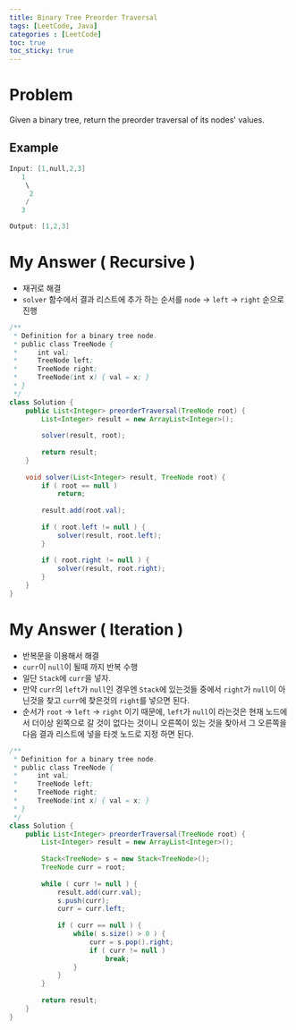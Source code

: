 ```yaml
---
title: Binary Tree Preorder Traversal
tags: [LeetCode, Java]
categories : [LeetCode]
toc: true
toc_sticky: true
---
```


# Problem

Given a binary tree, return the preorder traversal of its nodes' values.

## Example

```swift
Input: [1,null,2,3]
   1
    \
     2
    /
   3

Output: [1,2,3]
```

# My Answer ( Recursive )

* 재귀로 해결
* `solver` 함수에서 결과 리스트에 추가 하는 순서를 `node` -> `left` -> `right` 순으로 진행

```java
/**
 * Definition for a binary tree node.
 * public class TreeNode {
 *     int val;
 *     TreeNode left;
 *     TreeNode right;
 *     TreeNode(int x) { val = x; }
 * }
 */
class Solution {
    public List<Integer> preorderTraversal(TreeNode root) {
        List<Integer> result = new ArrayList<Integer>();
        
        solver(result, root);
        
        return result;
    }
    
    void solver(List<Integer> result, TreeNode root) {
        if ( root == null )
            return;
        
        result.add(root.val);
        
        if ( root.left != null ) {
            solver(result, root.left);
        }
        
        if ( root.right != null ) {
            solver(result, root.right);
        }
    }
}
```

# My Answer ( Iteration )

* 반복문을 이용해서 해결
* `curr`이 `null`이 될때 까지 반복 수행
* 일단 `Stack`에 `curr`을 넣자.
* 만약 `curr`의 `left`가 `null`인 경우엔 `Stack`에 있는것들 중에서 `right`가 `null`이 아닌것을 찾고 `curr`에 찾은것의 `right`를 넣으면 된다.
* 순서가 `root` -> `left` -> `right` 이기 때문에, `left`가 `null`이 라는것은 현재 노드에서 더이상 왼쪽으로 갈 것이 없다는 것이니 오른쪽이 있는 것을 찾아서 그 오른쪽을 다음 결과 리스트에 넣을 타겟 노드로 지정 하면 된다.

```java
/**
 * Definition for a binary tree node.
 * public class TreeNode {
 *     int val;
 *     TreeNode left;
 *     TreeNode right;
 *     TreeNode(int x) { val = x; }
 * }
 */
class Solution {
    public List<Integer> preorderTraversal(TreeNode root) {
        List<Integer> result = new ArrayList<Integer>();
        
        Stack<TreeNode> s = new Stack<TreeNode>(); 
        TreeNode curr = root; 
        
        while ( curr != null ) {            
            result.add(curr.val);
            s.push(curr);
            curr = curr.left;
            
            if ( curr == null ) {
                while( s.size() > 0 ) {
                    curr = s.pop().right;
                    if ( curr != null )
                        break;
                }    
            }
        }
        
        return result;
    }
}
```

